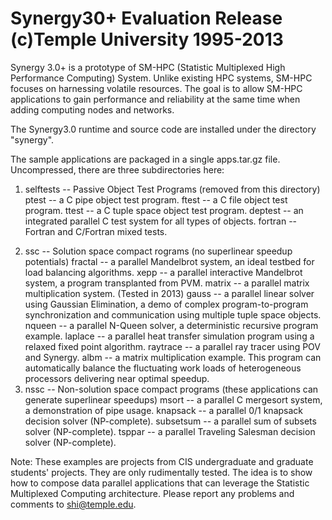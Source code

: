 Synergy30+ Evaluation Release  (c)Temple University 1995-2013
=============================================================

Synergy 3.0+ is a prototype of SM-HPC (Statistic Multiplexed High Performance Computing) System. Unlike existing HPC systems, SM-HPC focuses on harnessing volatile resources. The goal is to allow SM-HPC applications to gain performance and reliability at the same time when adding computing nodes and networks.

The Synergy3.0 runtime and source code are installed under the directory "synergy".

The sample applications are packaged in a single apps.tar.gz file. Uncompressed, there are three subdirectories here:

1) selftests -- Passive Object Test Programs (removed from this directory)
	ptest 		-- a C pipe object test program.
	ftest 		-- a C file object test program.
	ttest 		-- a C tuple space object test program.
	deptest 	-- an integrated parallel C test system for
				all types of objects.
	fortran		-- Fortran and C/Fortran mixed tests.

2. ssc -- Solution space compact rograms (no superlinear speedup potentials)
	fractal 	-- a parallel Mandelbrot system,
				an ideal testbed for load balancing algorithms.
	xepp		-- a parallel interactive Mandelbrot system,
				a program transplanted from PVM.
	matrix		-- a parallel matrix multiplication system. (Tested in 2013)
	gauss		-- a parallel linear solver using Gaussian Elimination,
				a demo of complex program-to-program 
				synchronization and communication using 
				multiple tuple space objects.
	nqueen		-- a parallel N-Queen solver,
				a deterministic recursive program example.
	laplace		-- a parallel heat transfer simulation program using
				a relaxed fixed point algorithm.
	raytrace	-- a parallel ray tracer using POV and Synergy.
	albm		-- a matrix multiplication example. This program
				can automatically balance the fluctuating
        work loads of heterogeneous processors
  			delivering near optimal speedup.
3. nssc -- Non-solution space compact programs (these applications can generate superlinear speedups)
  msort 		-- a parallel C mergesort system, a demonstration of pipe usage.
	knapsack	-- a parallel 0/1 knapsack decision solver (NP-complete). 
	subsetsum	-- a parallel sum of subsets solver (NP-complete).
	tsppar          -- a parallel Traveling Salesman decision solver (NP-complete).

Note:
  These examples are projects from CIS undergraduate and graduate students' projects. They are only rudimentally tested. The idea is to show how to compose data parallel applications that can leverage the Statistic Multiplexed Computing architecture. Please report any problems and comments to shi@temple.edu.
				
